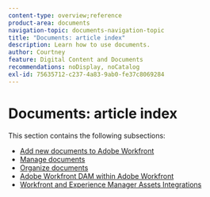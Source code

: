 ```yaml
---
content-type: overview;reference
product-area: documents
navigation-topic: documents-navigation-topic
title: "Documents: article index"
description: Learn how to use documents.
author: Courtney
feature: Digital Content and Documents
recommendations: noDisplay, noCatalog
exl-id: 75635712-c237-4a83-9ab0-fe37c8069284
---
```

# Documents: article index

<!-- Audited: 1/2024 -->

This section contains the following subsections:

* [Add new documents to Adobe Workfront](../documents/adding-documents-to-workfront/add-new-documents-to-workfront.md) 
* [Manage documents](../documents/managing-documents/manage-documents.md) 
* [Organize documents](../documents/organizing-documents/organize-documents.md) 
* [Adobe Workfront DAM within Adobe Workfront](../documents/workfront-dam-within-workfront/workfront-dam-in-workfrontt.md) 
* [Workfront and Experience Manager Assets Integrations](../documents/workfront-and-experience-manager-integrations/wf-experience-manager-integrations.md)
